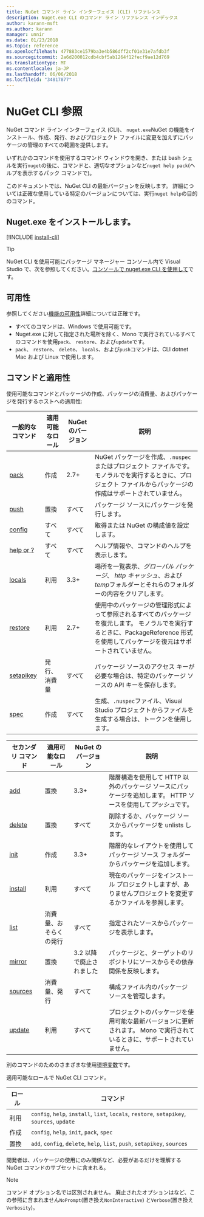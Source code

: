 ```yaml
---
title: NuGet コマンド ライン インターフェイス (CLI) リファレンス
description: Nuget.exe CLI のコマンド ライン リファレンス インデックス
author: karann-msft
ms.author: karann
manager: unnir
ms.date: 01/23/2018
ms.topic: reference
ms.openlocfilehash: 477883ce1579ba3e4b586dff2cf01e31e7afdb3f
ms.sourcegitcommit: 2a6d200012cdb4cbf5ab1264f12fecf9ae12d769
ms.translationtype: MT
ms.contentlocale: ja-JP
ms.lasthandoff: 06/06/2018
ms.locfileid: "34817877"
---
```

# <a name="nuget-cli-reference"></a>NuGet CLI 参照

NuGet コマンド ライン インターフェイス (CLI)、 `nuget.exe`NuGet の機能をインストール、作成、発行、およびプロジェクト ファイルに変更を加えずにパッケージの管理のすべての範囲を提供します。

いずれかのコマンドを使用するコマンド ウィンドウを開き、または bash シェルを実行`nuget`の後に、コマンドと、適切なオプションなど`nuget help pack`(ヘルプを表示するパック コマンドで)。

このドキュメントでは、NuGet CLI の最新バージョンを反映します。 詳細については正確な使用している特定のバージョンについては、実行`nuget help`の目的のコマンド。

## <a name="installing-nugetexe"></a>Nuget.exe をインストールします。

[!INCLUDE [install-cli](../includes/install-cli.md)]

> [!Tip]
> NuGet CLI を使用可能にパッケージ マネージャー コンソール内で Visual Studio で、次を参照してください。[コンソールで nuget.exe CLI を使用して](package-manager-console.md#using-the-nugetexe-cli-in-the-console)です。

## <a name="availability"></a>可用性

参照してください[機能の可用性](../install-nuget-client-tools.md#feature-availability)詳細については正確です。

- すべてのコマンドは、Windows で使用可能です。
- Nuget.exe に対して指定された場所を除く、Mono で実行されているすべてのコマンドを使用`pack`、 `restore`、および`update`です。
- `pack`、 `restore`、 `delete`、 `locals`、および`push`コマンドは、CLI dotnet Mac および Linux で使用します。

## <a name="commands-and-applicability"></a>コマンドと適用性

使用可能なコマンドとパッケージの作成、パッケージの消費量、およびパッケージを発行するホストへの適用性:

| 一般的なコマンド | 適用可能なロール | NuGet のバージョン | 説明 |
| --- | --- | --- | --- |
| [pack](cli-ref-pack.md) | 作成 | 2.7+ | NuGet パッケージを作成、`.nuspec`またはプロジェクト ファイルです。 モノラルでを実行するときに、プロジェクト ファイルからパッケージの作成はサポートされていません。 |
| [push](cli-ref-push.md) | 置換 | すべて | パッケージ ソースにパッケージを発行します。 |
| [config](cli-ref-config.md) | すべて | すべて | 取得または NuGet の構成値を設定します。 |
| [help or ?](cli-ref-help.md) | すべて | すべて | ヘルプ情報や、コマンドのヘルプを表示します。 |
| [locals](cli-ref-locals.md) | 利用 | 3.3+ | 場所を一覧表示、*グローバル パッケージ*、 *http キャッシュ*、および*temp*フォルダーとそれらのフォルダーの内容をクリアします。 |
| [restore](cli-ref-restore.md) | 利用 | 2.7+ | 使用中のパッケージの管理形式によって参照されるすべてのパッケージを復元します。 モノラルでを実行するときに、PackageReference 形式を使用してパッケージを復元はサポートされていません。 |
| [setapikey](cli-ref-setapikey.md) | 発行、消費量 | すべて | パッケージ ソースのアクセス キーが必要な場合は、特定のパッケージ ソースの API キーを保存します。 |
| [spec](cli-ref-spec.md) | 作成 | すべて | 生成、`.nuspec`ファイル、Visual Studio プロジェクトからファイルを生成する場合は、トークンを使用します。 |

| セカンダリ コマンド | 適用可能なロール | NuGet のバージョン | 説明 |
| --- | --- | --- | --- |
| [add](cli-ref-add.md) | 置換 | 3.3+ | 階層構造を使用して HTTP 以外のパッケージ ソースにパッケージを追加します。 HTTP ソースを使用して*プッシュ*です。 |
| [delete](cli-ref-delete.md) | 置換 | すべて | 削除するか、パッケージ ソースからパッケージを unlists します。 |
| [init](cli-ref-init.md) | 作成 | 3.3+ | 階層的なレイアウトを使用してパッケージ ソース フォルダーからパッケージを追加します。 |
| [install](cli-ref-install.md) | 利用 | すべて | 現在のパッケージをインストール プロジェクトしますが、ありませんプロジェクトを変更するかファイルを参照します。 |
| [list](cli-ref-list.md) | 消費量、おそらくの発行 | すべて | 指定されたソースからパッケージを表示します。 |
| [mirror](cli-ref-mirror.md) | 置換 | 3.2 以降で廃止されました | パッケージと、ターゲットのリポジトリにソースからその依存関係を反映します。 |
| [sources](cli-ref-sources.md) | 消費量、発行 | すべて | 構成ファイル内のパッケージ ソースを管理します。 |
| [update](cli-ref-update.md) | 利用 | すべて | プロジェクトのパッケージを使用可能な最新バージョンに更新されます。 Mono で実行されているときに、サポートされていません。 |

別のコマンドのためのさまざまな使用[環境変数](cli-ref-environment-variables.md)です。

適用可能なロールで NuGet CLI コマンド。

| ロール | コマンド |
| --- | --- |
| 利用 | `config`, `help`, `install`, `list`, `locals`, `restore`, `setapikey`, `sources`, `update` |
| 作成 | `config`, `help`, `init`, `pack`, `spec` |
| 置換 | `add`, `config`, `delete`, `help`, `list`, `push`, `setapikey`, `sources` |

開発者は、パッケージの使用にのみ関係など、必要があるだけを理解する NuGet コマンドのサブセットに含まれる。

> [!Note]
> コマンド オプション名では区別されません。 廃止されたオプションはなど、この参照に含まれません`NoPrompt`(置き換え`NonInteractive`) と`Verbose`(置き換え`Verbosity`)。
